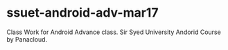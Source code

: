 # ssuet-android-adv-mar17
Class Work for Android Advance class. Sir Syed University Andorid Course by Panacloud.
